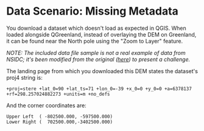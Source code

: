 # Data Scenario: Missing Metadata

You download a dataset which doesn't load as expected in QGIS. When loaded alongside
QGreenland, instead of overlaying the DEM on Greenland, it can be found near the North
pole using the "Zoom to Layer" feature.

_NOTE: The included data file sample is not a real example of data from NSIDC; it's been
modified from the original ([here](https://nsidc.org/data/nsidc-0092/versions/1)) to
present a challenge._

The landing page from which you downloaded this DEM states the dataset's proj4 string
is:

```
+proj=stere +lat_0=90 +lat_ts=71 +lon_0=-39 +x_0=0 +y_0=0 +a=6378137 +rf=298.257024882273 +units=m +no_defs
```

And the corner coordinates are:

```
Upper Left  ( -802500.000, -597500.000)
Lower Right (  702500.000,-3402500.000)
```
